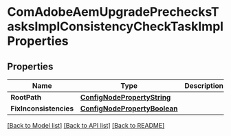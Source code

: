 # ComAdobeAemUpgradePrechecksTasksImplConsistencyCheckTaskImplProperties

## Properties
Name | Type | Description | Notes
------------ | ------------- | ------------- | -------------
**RootPath** | [**ConfigNodePropertyString**](configNodePropertyString.md) |  | [optional] 
**FixInconsistencies** | [**ConfigNodePropertyBoolean**](configNodePropertyBoolean.md) |  | [optional] 

[[Back to Model list]](../README.md#documentation-for-models) [[Back to API list]](../README.md#documentation-for-api-endpoints) [[Back to README]](../README.md)


